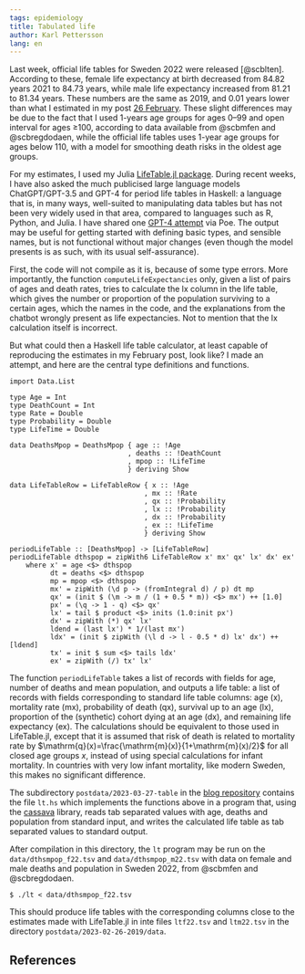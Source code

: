```yaml
---
tags: epidemiology
title: Tabulated life
author: Karl Pettersson
lang: en
---
```


Last week, official life tables for Sweden 2022 were released
[@scblten]. According to these, female life expectancy at birth
decreased from 84.82 years 2021 to 84.73 years, while male life
expectancy increased from 81.21 to 81.34 years. These numbers are the
same as 2019, and 0.01 years lower than what I estimated in my post
[26 February](2023-02-26-2019.html). These slight differences may be
due to the fact that I used 1-years age groups for ages 0–99 and open
interval for ages ≥100, according to data available from @scbmfen
and @scbregdodaen, while the official life tables uses 1-year age
groups for ages below 110, with a model for smoothing death risks
in the oldest age groups.

For my estimates, I used my Julia
[LifeTable.jl package](https://github.com/klpn/LifeTable.jl).
During recent weeks, I have also asked the much publicised
large language models ChatGPT/GPT-3.5 and GPT-4 for period life tables
in Haskell: a language that is, in many ways, well-suited to
manipulating data tables but has not been very widely used in that area,
compared to languages such as R, Python, and Julia. I have shared
one [GPT-4 attempt](https://poe.com/s/8EXlWRKmfMl69gwOMxAg) via Poe.
The output may be useful for getting started with defining basic types,
and sensible names, but is not functional without major changes (even
though the model presents is as such, with its usual self-assurance).

First, the code will not compile as it is, because of some type
errors. More importantly, the function `computeLifeExpectancies` only,
given a list of pairs of ages and death rates, tries to calculate the lx
column in the life table, which gives the number or proportion of the
population surviving to a certain ages, which the names in the code, and
the explanations from the chatbot wrongly present as life expectancies.
Not to mention that the lx calculation itself is incorrect.

But what could then a Haskell life table calculator, at least capable of
reproducing the estimates in my February post, look like? I made an attempt,
and here are the central type definitions and functions.

``` {.haskell .numberLines}
import Data.List

type Age = Int
type DeathCount = Int
type Rate = Double
type Probability = Double
type LifeTime = Double

data DeathsMpop = DeathsMpop { age :: !Age
                             , deaths :: !DeathCount
                             , mpop :: !LifeTime
                             } deriving Show

data LifeTableRow = LifeTableRow { x :: !Age
                                 , mx :: !Rate
                                 , qx :: !Probability
                                 , lx :: !Probability
                                 , dx :: !Probability
                                 , ex :: !LifeTime 
                                 } deriving Show

periodLifeTable :: [DeathsMpop] -> [LifeTableRow]
periodLifeTable dthspop = zipWith6 LifeTableRow x' mx' qx' lx' dx' ex'
    where x' = age <$> dthspop 
          dt = deaths <$> dthspop
          mp = mpop <$> dthspop
          mx' = zipWith (\d p -> (fromIntegral d) / p) dt mp
          qx' = (init $ (\m -> m / (1 + 0.5 * m)) <$> mx') ++ [1.0]
          px' = (\q -> 1 - q) <$> qx'
          lx' = tail $ product <$> inits (1.0:init px')
          dx' = zipWith (*) qx' lx'
          ldend = (last lx') * 1/(last mx')
          ldx' = (init $ zipWith (\l d -> l - 0.5 * d) lx' dx') ++ [ldend]
          tx' = init $ sum <$> tails ldx'
          ex' = zipWith (/) tx' lx'
```

The function `periodLifeTable` takes a list of records with fields for
age, number of deaths and mean population, and outputs a life table: a list
of records with fields corresponding to standard life table columns: age (x),
mortality rate (mx), probability of death (qx), survival up to an age (lx),
proportion of the (synthetic) cohort dying at an age (dx), and remaining
life expectancy (ex). The calculations should be equivalent to those used in
LifeTable.jl, except that it is assumed that risk of death is related to
mortality rate by $\mathrm{q}(x)=\frac{\mathrm{m}(x)}{1+\mathrm{m}(x)/2}$
for all closed age groups $x$, instead of using special calculations for
infant mortality. In countries with very low infant mortality, like modern
Sweden, this makes no significant difference.

The subdirectory `postdata/2023-03-27-table` in the 
[blog repository](https://github.com/klpn/static-dust/) contains the
file `lt.hs` which implements the functions above in a program that,
using the [cassava](https://hackage.haskell.org/package/cassava) library,
reads tab separated values with age, deaths and population from standard
input, and writes the calculated life table as tab separated values to
standard output.

After compilation in this directory, the `lt` program may be run on the
`data/dthsmpop_f22.tsv` and `data/dthsmpop_m22.tsv` with data on
female and male deaths and population in Sweden 2022, from @scbmfen
and @scbregdodaen.

``` {.shell}
$ ./lt < data/dthsmpop_f22.tsv
```

This should produce life tables with the corresponding columns close
to the estimates made with LifeTable.jl in inte files `ltf22.tsv`
and `ltm22.tsv` in the directory `postdata/2023-02-26-2019/data`.

## References
